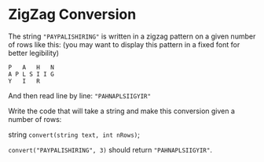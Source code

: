 # ZigZag Conversion 

The string `"PAYPALISHIRING"` is written in a zigzag pattern on a given number of rows like this: (you may want to display this pattern in a fixed font for better legibility)  

```
P   A   H   N
A P L S I I G
Y   I   R
```

And then read line by line: `"PAHNAPLSIIGYIR"`  

Write the code that will take a string and make this conversion given a number of rows:  

string `convert(string text, int nRows)`;  

`convert("PAYPALISHIRING", 3)` should return `"PAHNAPLSIIGYIR"`.  


